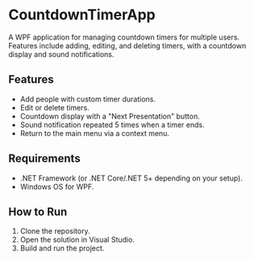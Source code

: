 # CountdownTimerApp

A WPF application for managing countdown timers for multiple users. Features include adding, editing, and deleting timers, with a countdown display and sound notifications.

## Features
- Add people with custom timer durations.
- Edit or delete timers.
- Countdown display with a "Next Presentation" button.
- Sound notification repeated 5 times when a timer ends.
- Return to the main menu via a context menu.

## Requirements
- .NET Framework (or .NET Core/.NET 5+ depending on your setup).
- Windows OS for WPF.

## How to Run
1. Clone the repository.
2. Open the solution in Visual Studio.
3. Build and run the project.
